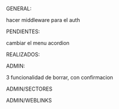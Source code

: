 GENERAL:

hacer middleware para el auth

PENDIENTES:

cambiar el menu acordion

REALIZADOS:


ADMIN:

3 funcionalidad de borrar, con confirmacion

ADMIN/SECTORES


ADMIN/WEBLINKS